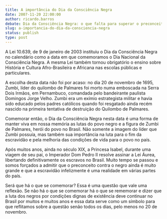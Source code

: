 ```yaml
---
title: A importância do Dia da Consciência Negra
date: 2007-11-20 22:00:00
author: ricardo.barros
debate: Dia da Consciência Negra: o que falta para superar o preconceito?
slug: a-importancia-do-dia-da-consciencia-negra
status: publish 
type: post
---
```


A Lei 10.639, de 9 de janeiro de 2003 instituiu o Dia da Consciência Negra no calendário como a data em que comemoramos o Dia Nacional da Consciência Negra. A mesma Lei também tornou obrigatório o ensino sobre História e Cultura Afro-Brasileira e Africana nas escolas públicas e particulares.   

A escolha desta data não foi por acaso: no dia 20 de novembro de 1695, Zumbi, líder do quilombo de Palmares foi morto numa emboscada na Serra Dois Irmãos, em Pernambuco, comandada pelo bandeirante paulista Domingos Jorge Velho. Zumbi era um exímio estrategista militar e havia sido educado pelos padres católicos quando foi resgatado ainda recém nascido na primeira tentativa de destruição do Quilombo de Palmares.   

Comemorar então, o Dia da Consciência Negra nesta data é uma forma de manter viva em nossa memória as lutas do povo negro e a figura de Zumbi de Palmares, herói do povo no Brasil. Não somente a imagem do líder que Zumbi possuía, mas também sua importância na luta para o fim da escravidão e pela melhoria das condições de vida para o povo no país.   

Após muitos anos, ainda no século XIX, a Princesa Isabel, durante uma viagem de seu pai, o Imperador Dom Pedro II resolve assinar a Lei Áurea, libertando definitivamente os escravos no Brasil. Muito tempo se passou e somos forçados a admitir que o preconceito contra o negro ainda é muito grande e que a escravidão infelizmente é uma realidade em várias partes do país.   

Será que há o que se comemorar? Essa é uma questão que vale uma reflexão. Se não há o que se comemorar há o que se rememorar e dizer que a luta dos negros por condições dignas de existência deve continuar no Brasil por muitos e muitos anos e essa data serve como um símbolo para que reflitamos sobre a questão senão todos os dias, pelo menos no 20 de novembro.
